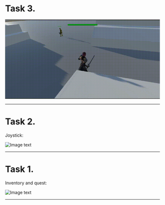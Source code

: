 # Task 3.

![Image text](https://raw.githubusercontent.com/VLola/unity/master/images/3.gif)

___

# Task 2.

Joystick:

![Image text](https://raw.githubusercontent.com/VLola/unity/master/images/2.gif)

___


# Task 1.

Inventory and quest:

![Image text](https://raw.githubusercontent.com/VLola/unity/master/images/1.gif)

___
